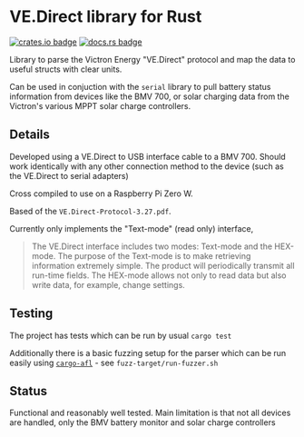 # VE.Direct library for Rust

[![crates.io badge][crate_badge]][crate]
[![docs.rs badge][docs_badge]][docs]

Library to parse the Victron Energy "VE.Direct" protocol and map the data to useful structs with clear units.

Can be used in conjuction with the `serial` library to pull battery status information from devices like the BMV 700, or solar charging data from the Victron's various MPPT solar charge controllers.

[crate_badge]: https://img.shields.io/crates/v/vedirect
[crate]: https://crates.io/crates/vedirect
[docs]: https://docs.rs/vedirect/
[docs_badge]: https://docs.rs/vedirect/badge.svg

## Details

Developed using a VE.Direct to USB interface cable to a BMV 700. Should work identically with any other connection method to the device (such as the VE.Direct to serial adapters)

Cross compiled to use on a Raspberry Pi Zero W.

Based of the `VE.Direct-Protocol-3.27.pdf`.

Currently only implements the "Text-mode" (read only) interface,

> The VE.Direct interface includes two modes: Text-mode and the HEX-mode. The purpose of the Text-mode is to make retrieving information extremely simple. The product will periodically transmit all run-time fields. The HEX-mode allows not only to read data but also write data, for example, change settings.

## Testing

The project has tests which can be run by usual `cargo test`

Additionally there is a basic fuzzing setup for the parser which can be run easily using [`cargo-afl`](https://crates.io/crates/afl) - see `fuzz-target/run-fuzzer.sh`

## Status

Functional and reasonably well tested. Main limitation is that not all devices are handled, only the BMV battery monitor and solar charge controllers
